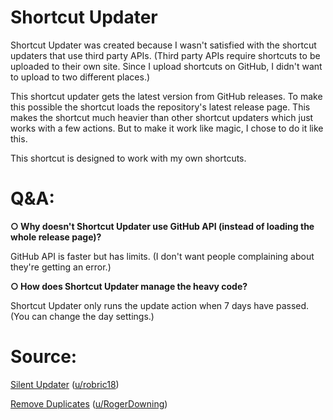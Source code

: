 # Shortcut Updater

Shortcut Updater was created because I wasn't satisfied with the shortcut updaters that use third party APIs. (Third party APIs require shortcuts to be uploaded to their own site. Since I upload shortcuts on GitHub, I didn't want to upload to two different places.)

This shortcut updater gets the latest version from GitHub releases. To make this possible the shortcut loads the repository's latest release page. This makes the shortcut much heavier than other shortcut updaters which just works with a few actions. But to make it work like magic, I chose to do it like this.

This shortcut is designed to work with my own shortcuts.

# Q&A:

**○ Why doesn't Shortcut Updater use GitHub API (instead of loading the whole release page)?**

GitHub API is faster but has limits. (I don't want people complaining about they're getting an error.)

**○ How does Shortcut Updater manage the heavy code?**

Shortcut Updater only runs the update action when 7 days have passed. (You can change the day settings.)

# Source:
[Silent Updater](https://www.reddit.com/r/shortcuts/comments/k094tf/shortcut_updater_tutorial/) ([u/robric18](https://www.reddit.com/user/robric18))

[Remove Duplicates](https://www.reddit.com/r/shortcuts/comments/fv1l2u/comment/fmfzzn3/) ([u/RogerDowning](https://www.reddit.com/user/RogerDowning))
